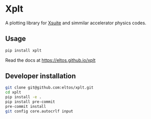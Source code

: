 # Xplt

A plotting library for [Xsuite](https://github.com/xsuite) and simmilar accelerator physics codes.


## Usage

```bash
pip install xplt
```

Read the docs at https://eltos.github.io/xplt



## Developer installation

```bash
git clone git@github.com:eltos/xplt.git
cd xplt
pip install -e .
pip install pre-commit
pre-commit install
git config core.autocrlf input
```
